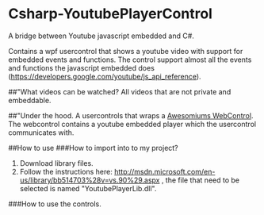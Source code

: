 Csharp-YoutubePlayerControl
===========================

A bridge between Youtube javascript embedded and C#. 

Contains a wpf usercontrol that shows a youtube video with support for embedded events and functions. The control support almost all the events and functions the javascript embedded does (https://developers.google.com/youtube/js_api_reference).

##"What videos can be watched?
All videos that are not private and embeddable. 

##"Under the hood.
A usercontrols that wraps a [Awesomiums WebControl](http://www.awesomium.com). The webcontrol contains a youtube embedded player which the usercontrol communicates with. 

##How to use
###How to import into to my project?
1. Download library files.
2. Follow the instructions here: http://msdn.microsoft.com/en-us/library/bb514703%28v=vs.90%29.aspx , the file that need to be selected is named "YoutubePlayerLib.dll".


###How to use the controls.
